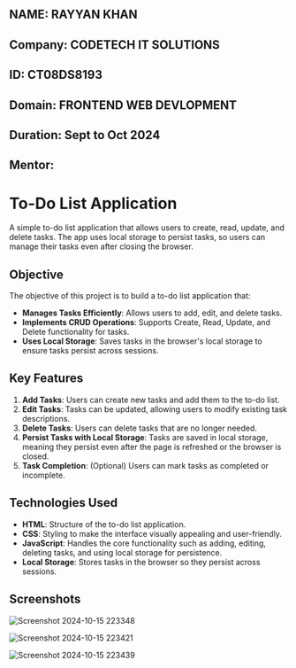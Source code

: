 ## **NAME:** RAYYAN KHAN
## **Company:** CODETECH IT SOLUTIONS
## **ID:** CT08DS8193 
## **Domain:** FRONTEND WEB DEVLOPMENT
## **Duration:** Sept to Oct 2024
## **Mentor:** 


# To-Do List Application

A simple to-do list application that allows users to create, read, update, and delete tasks. The app uses local storage to persist tasks, so users can manage their tasks even after closing the browser.

## Objective

The objective of this project is to build a to-do list application that:
- **Manages Tasks Efficiently**: Allows users to add, edit, and delete tasks.
- **Implements CRUD Operations**: Supports Create, Read, Update, and Delete functionality for tasks.
- **Uses Local Storage**: Saves tasks in the browser's local storage to ensure tasks persist across sessions.

## Key Features

1. **Add Tasks**: Users can create new tasks and add them to the to-do list.
2. **Edit Tasks**: Tasks can be updated, allowing users to modify existing task descriptions.
3. **Delete Tasks**: Users can delete tasks that are no longer needed.
4. **Persist Tasks with Local Storage**: Tasks are saved in local storage, meaning they persist even after the page is refreshed or the browser is closed.
5. **Task Completion**: (Optional) Users can mark tasks as completed or incomplete.

## Technologies Used

- **HTML**: Structure of the to-do list application.
- **CSS**: Styling to make the interface visually appealing and user-friendly.
- **JavaScript**: Handles the core functionality such as adding, editing, deleting tasks, and using local storage for persistence.
- **Local Storage**: Stores tasks in the browser so they persist across sessions.

## Screenshots
![Screenshot 2024-10-15 223348](https://github.com/user-attachments/assets/004d2e54-71a8-41d7-a512-add560be048f)

![Screenshot 2024-10-15 223421](https://github.com/user-attachments/assets/66f31abd-8fd7-446d-97af-18905a5da49a)

![Screenshot 2024-10-15 223439](https://github.com/user-attachments/assets/9e0c027d-ff59-44e0-b52d-ea190ec04c57)



